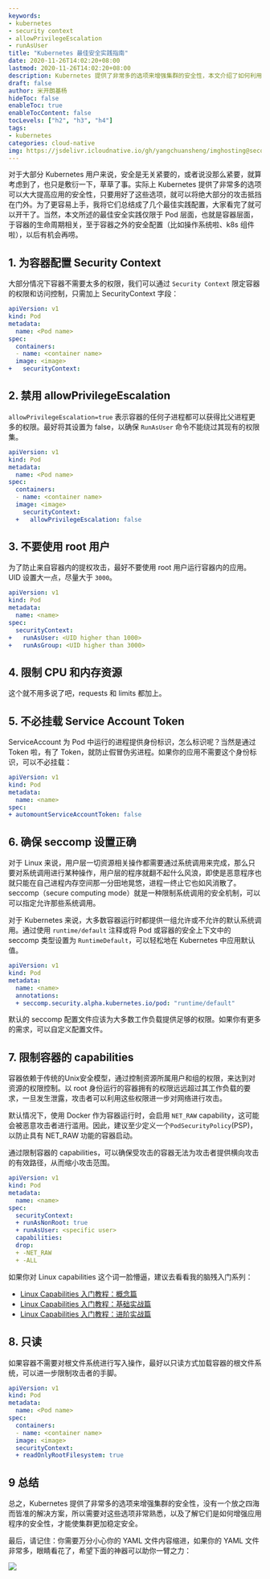 ```yaml
---
keywords:
- kubernetes
- security context
- allowPrivilegeEscalation
- runAsUser
title: "Kubernetes 最佳安全实践指南"
date: 2020-11-26T14:02:20+08:00
lastmod: 2020-11-26T14:02:20+08:00
description: Kubernetes 提供了非常多的选项来增强集群的安全性，本文介绍了如何利用这些特性来增强集群的安全。
draft: false 
author: 米开朗基杨
hideToc: false
enableToc: true
enableTocContent: false
tocLevels: ["h2", "h3", "h4"]
tags:
- kubernetes
categories: cloud-native
img: https://jsdelivr.icloudnative.io/gh/yangchuansheng/imghosting@second/img/20201130153130.jpg
---
```


对于大部分 Kubernetes 用户来说，安全是无关紧要的，或者说没那么紧要，就算考虑到了，也只是敷衍一下，草草了事。实际上 Kubernetes 提供了非常多的选项可以大大提高应用的安全性，只要用好了这些选项，就可以将绝大部分的攻击抵挡在门外。为了更容易上手，我将它们总结成了几个最佳实践配置，大家看完了就可以开干了。当然，本文所述的最佳安全实践仅限于 Pod 层面，也就是容器层面，于容器的生命周期相关，至于容器之外的安全配置（比如操作系统啦、k8s 组件啦），以后有机会再唠。

## 1. 为容器配置 Security Context

大部分情况下容器不需要太多的权限，我们可以通过 `Security Context` 限定容器的权限和访问控制，只需加上 SecurityContext 字段：

```yaml
apiVersion: v1
kind: Pod
metadata:
  name: <Pod name>
spec:
  containers:
  - name: <container name>
  image: <image>
+   securityContext:
```

## 2. 禁用 allowPrivilegeEscalation 

`allowPrivilegeEscalation=true` 表示容器的任何子进程都可以获得比父进程更多的权限。最好将其设置为 false，以确保 `RunAsUser` 命令不能绕过其现有的权限集。

```yaml
apiVersion: v1
kind: Pod
metadata:
  name: <Pod name>
spec:
  containers:
  - name: <container name>
  image: <image>
    securityContext:
  +   allowPrivilegeEscalation: false
```

## 3. 不要使用 root 用户

为了防止来自容器内的提权攻击，最好不要使用 root 用户运行容器内的应用。UID 设置大一点，尽量大于 `3000`。

```yaml
apiVersion: v1
kind: Pod
metadata:
  name: <name>
spec:
  securityContext:
+   runAsUser: <UID higher than 1000>
+   runAsGroup: <UID higher than 3000>
```

## 4. 限制 CPU 和内存资源

这个就不用多说了吧，requests 和 limits 都加上。

## 5. 不必挂载 Service Account Token

ServiceAccount 为 Pod 中运行的进程提供身份标识，怎么标识呢？当然是通过 Token 啦，有了 Token，就防止假冒伪劣进程。如果你的应用不需要这个身份标识，可以不必挂载：

```yaml
apiVersion: v1
kind: Pod
metadata:
  name: <name>
spec:
+ automountServiceAccountToken: false
```

## 6. 确保 seccomp 设置正确

对于 Linux 来说，用户层一切资源相关操作都需要通过系统调用来完成，那么只要对系统调用进行某种操作，用户层的程序就翻不起什么风浪，即使是恶意程序也就只能在自己进程内存空间那一分田地晃悠，进程一终止它也如风消散了。seccomp（secure computing mode）就是一种限制系统调用的安全机制，可以可以指定允许那些系统调用。

对于 Kubernetes 来说，大多数容器运行时都提供一组允许或不允许的默认系统调用。通过使用 `runtime/default` 注释或将 Pod 或容器的安全上下文中的 seccomp 类型设置为 `RuntimeDefault`，可以轻松地在 Kubernetes 中应用默认值。

```yaml
apiVersion: v1
kind: Pod
metadata:
  name: <name>
  annotations:
  + seccomp.security.alpha.kubernetes.io/pod: "runtime/default"
```

默认的 seccomp 配置文件应该为大多数工作负载提供足够的权限。如果你有更多的需求，可以自定义配置文件。

## 7. 限制容器的 capabilities

容器依赖于传统的Unix安全模型，通过控制资源所属用户和组的权限，来达到对资源的权限控制。以 root 身份运行的容器拥有的权限远远超过其工作负载的要求，一旦发生泄露，攻击者可以利用这些权限进一步对网络进行攻击。

默认情况下，使用 Docker 作为容器运行时，会启用 `NET_RAW` capability，这可能会被恶意攻击者进行滥用。因此，建议至少定义一个`PodSecurityPolicy`(PSP)，以防止具有 NET_RAW 功能的容器启动。

通过限制容器的 capabilities，可以确保受攻击的容器无法为攻击者提供横向攻击的有效路径，从而缩小攻击范围。

```yaml
apiVersion: v1
kind: Pod
metadata:
  name: <name>
spec:
  securityContext:
  + runAsNonRoot: true
  + runAsUser: <specific user>
  capabilities:
  drop:
  + -NET_RAW
  + -ALL
```

如果你对 Linux capabilities 这个词一脸懵逼，建议去看看我的脑残入门系列：

+ [Linux Capabilities 入门教程：概念篇](https://icloudnative.io/posts/linux-capabilities-why-they-exist-and-how-they-work/)
+ [Linux Capabilities 入门教程：基础实战篇](https://icloudnative.io/posts/linux-capabilities-in-practice-1/)
+ [Linux Capabilities 入门教程：进阶实战篇](https://icloudnative.io/posts/linux-capabilities-in-practice-2/)

## 8. 只读

如果容器不需要对根文件系统进行写入操作，最好以只读方式加载容器的根文件系统，可以进一步限制攻击者的手脚。

```yaml
apiVersion: v1
kind: Pod
metadata:
  name: <Pod name>
spec:
  containers:
  - name: <container name>
  image: <image>
  securityContext:
  + readOnlyRootFilesystem: true
```

## 9 总结

总之，Kubernetes 提供了非常多的选项来增强集群的安全性，没有一个放之四海而皆准的解决方案，所以需要对这些选项非常熟悉，以及了解它们是如何增强应用程序的安全性，才能使集群更加稳定安全。

最后，请记住：你需要万分小心你的 YAML 文件内容缩进，如果你的 YAML 文件非常多，眼睛看花了，希望下面的神器可以助你一臂之力：

![](https://jsdelivr.icloudnative.io/gh/yangchuansheng/imghosting@second/img/20201126170306.png)